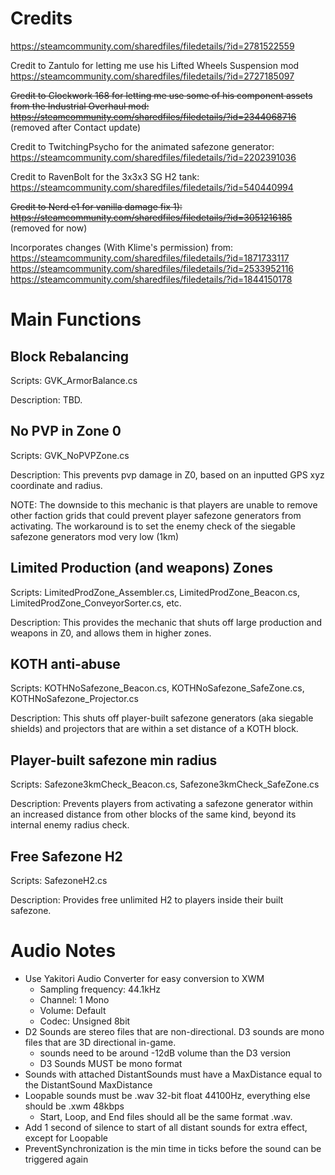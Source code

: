 # Credits
https://steamcommunity.com/sharedfiles/filedetails/?id=2781522559

Credit to Zantulo for letting me use his Lifted Wheels Suspension mod https://steamcommunity.com/sharedfiles/filedetails/?id=2727185097

~~Credit to Clockwork 168 for letting me use some of his component assets from the Industrial Overhaul mod: https://steamcommunity.com/sharedfiles/filedetails/?id=2344068716~~ (removed after Contact update)

Credit to TwitchingPsycho for the animated safezone generator: https://steamcommunity.com/sharedfiles/filedetails/?id=2202391036

Credit to RavenBolt for the 3x3x3 SG H2 tank: https://steamcommunity.com/sharedfiles/filedetails/?id=540440994

~~Credit to Nerd e1 for vanilla damage fix 1): https://steamcommunity.com/sharedfiles/filedetails/?id=3051216185~~ (removed for now)

Incorporates changes (With Klime's permission) from:
https://steamcommunity.com/sharedfiles/filedetails/?id=1871733117
https://steamcommunity.com/sharedfiles/filedetails/?id=2533952116
https://steamcommunity.com/sharedfiles/filedetails/?id=1844150178

# Main Functions
## Block Rebalancing
Scripts: GVK_ArmorBalance.cs

Description: TBD.
## No PVP in Zone 0
Scripts: GVK_NoPVPZone.cs

Description: This prevents pvp damage in Z0, based on an inputted GPS xyz coordinate and radius. 

NOTE: The downside to this mechanic is that players are unable to remove other faction grids that could prevent player safezone generators from activating. The workaround is to set the enemy check of the siegable safezone generators mod very low (1km)
## Limited Production (and weapons) Zones
Scripts: LimitedProdZone_Assembler.cs, LimitedProdZone_Beacon.cs, LimitedProdZone_ConveyorSorter.cs, etc.

Description: This provides the mechanic that shuts off large production and weapons in Z0, and allows them in higher zones.
## KOTH anti-abuse
Scripts: KOTHNoSafezone_Beacon.cs, KOTHNoSafezone_SafeZone.cs, KOTHNoSafezone_Projector.cs

Description: This shuts off player-built safezone generators (aka siegable shields) and projectors that are within a set distance of a KOTH block.
## Player-built safezone min radius
Scripts: Safezone3kmCheck_Beacon.cs, Safezone3kmCheck_SafeZone.cs

Description: Prevents players from activating a safezone generator within an increased distance from other blocks of the same kind, beyond its internal enemy radius check.
## Free Safezone H2
Scripts: SafezoneH2.cs

Description: Provides free unlimited H2 to players inside their built safezone.
# Audio Notes
- Use Yakitori Audio Converter for easy conversion to XWM
  - Sampling frequency: 44.1kHz
  - Channel: 1 Mono
  - Volume: Default
  - Codec: Unsigned 8bit
- D2 Sounds are stereo files that are non-directional. D3 sounds are mono files that are 3D directional in-game.
  - sounds need to be around -12dB volume than the D3 version
  - D3 Sounds MUST be mono format
- Sounds with attached DistantSounds must have a MaxDistance equal to the DistantSound MaxDistance
- Loopable sounds must be .wav 32-bit float 44100Hz, everything else should be .xwm 48kbps
  - Start, Loop, and End files should all be the same format .wav.
- Add 1 second of silence to start of all distant sounds for extra effect, except for Loopable
- PreventSynchronization is the min time in ticks before the sound can be triggered again
